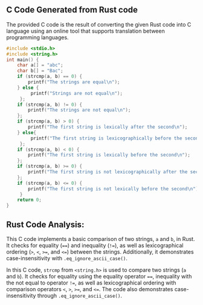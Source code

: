 ## C Code Generated from Rust code
The provided C code is the result of converting the given Rust code into C language using an online tool that supports translation between programming languages.
```c
#include <stdio.h>
#include <string.h>
int main() {
    char a[] = "abc";
    char b[] = "Bac";
    if (strcmp(a, b) == 0) {
        printf("The strings are equal\n");
    } else {
         printf("Strings are not equal\n");
     };
    if (strcmp(a, b) != 0) {
        printf("The strings are not equal\n");
    };
    if (strcmp(a, b) > 0) {
        printf("The first string is lexically after the second\n");
    } else{
         printf("The first string is lexicographically before the second\n");
     };
    if (strcmp(a, b) < 0) {
        printf("The first string is lexically before the second\n");
    };
    if (strcmp(a, b) >= 0) {
        printf("The first string is not lexicographically after the second\n");
    };
    if (strcmp(a, b) <= 0) {
        printf("The first string is not lexically before the second\n");
     }
    return 0;
}
```
## Rust Code Analysis:
This C code implements a basic comparison of two strings, `a` and `b`, in Rust. It checks for equality (`==`) and inequality (`!=`), as well as lexicographical ordering (`>`, `<`, `>=`, and `<=`) between the strings. Additionally, it demonstrates case-insensitivity with `.eq_ignore_ascii_case()`.

In this C code, `strcmp` from `<string.h>` is used to compare two strings (`a` and `b`). It checks for equality using the equality operator `==`, inequality with the not equal to operator `!=`, as well as lexicographical ordering with comparison operators `<`, `>`, `>=`, and `<=`. The code also demonstrates case-insensitivity through `.eq_ignore_ascii_case()`.

